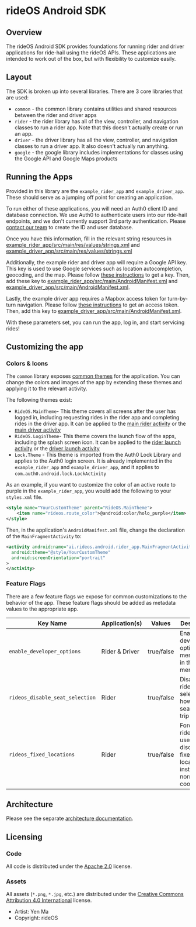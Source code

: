 
# rideOS Android SDK
## Overview
The rideOS Android SDK provides foundations for running rider and driver applications for ride-hail using the rideOS APIs. These applications are intended to work out of the box, but with flexibility to customize easily.

## Layout  
The SDK is broken up into several libraries. There are 3 core libraries that are used:  
- `common` - the common library contains utilities and shared resources between the rider and driver apps  
- `rider` - the rider library has all of the view, controller, and navigation classes to run a rider app. Note that this doesn't actually create or run an app.
- `driver` - the driver library has all the view, controller, and navigation classes to run a driver app. It also doesn't actually run anything.
- `google` - the google library includes implementations for classes using the Google API and Google Maps products  

## Running the Apps
Provided in this library are the `example_rider_app` and `example_driver_app`. These should serve as a jumping off point for creating an application.

To run either of these applications, you will need an Auth0 client ID and database connection. We use Auth0 to authenticate users into our ride-hail endpoints, and we don't currently support 3rd party authentication. Please [contact our team](mailto:support@rideos.ai) to create the ID and user database.

Once you have this information, fill in the relevant string resources in [example_rider_app/src/main/res/values/strings.xml](example_rider_app/src/main/res/values/strings.xml) and [example_driver_app/src/main/res/values/strings.xml](example_driver_app/src/main/res/values/strings.xml)

Additionally, the example rider and driver app will require a Google API key. This key is used to use Google services such as location autocompletion, geocoding, and the map. Please follow [these instructions](https://developers.google.com/maps/documentation/android-sdk/get-api-key) to get a key. Then, add these key to [example_rider_app/src/main/AndroidManifest.xml](example_rider_app/src/main/AndroidManifest.xml) and [example_driver_app/src/main/AndroidManifest.xml](example_driver_app/src/main/AndroidManifest.xml).

Lastly, the example driver app requires a Mapbox access token for turn-by-turn navigation. Please follow [these instructions](https://docs.mapbox.com/help/how-mapbox-works/access-tokens/#creating-and-managing-access-tokens) to get an access token. Then, add this key to [example_driver_app/src/main/AndroidManifest.xml](example_driver_app/src/main/AndroidManifest.xml). 

With these parameters set, you can run the app, log in, and start servicing rides!

## Customizing the app

### Colors & Icons

The `common` library exposes [common themes](common/src/main/res/values/styles.xml) for the application. You can change the colors and images of the app by extending these themes and applying it to the relevant activity.

The following themes exist:
- `RideOS.MainTheme`- This theme covers all screens after the user has logged in, including requesting rides in the rider app and completing rides in the driver app. It can be applied to the [main rider activity](rider_app/src/main/java/ai/rideos/android/rider_app/MainFragmentActivity.java) or the [main driver activity](driver_app/src/main/java/ai/rideos/android/driver_app/MainFragmentActivity.java)
- `RideOS.LoginTheme`- This theme covers the launch flow of the apps, including the splash screen icon. It can be applied to the [rider launch activity](rider_app/src/main/java/ai/rideos/android/rider_app/launch/LaunchActivity.java) or the [driver launch activity](driver_app/src/main/java/ai/rideos/android/driver_app/launch/LaunchActivity.java)
- `Lock.Theme` - This theme is imported from the Auth0 Lock Library and applies to the Auth0 login screen. It is already implemented in the `example_rider_app` and `example_driver_app`, and it applies to `com.auth0.android.lock.LockActivity`

As an example, if you want to customize the color of an active route to purple in the `example_rider_app`, you would add the following to your `styles.xml` file.

```xml
<style name="YourCustomTheme" parent="RideOS.MainTheme">  
    <item name="rideos.route_color">@android:color/holo_purple</item>  
</style>
```

Then, in the application's `AndroidManifest.xml` file, change the declaration of the `MainFragmentActivity` to:
```xml
<activity android:name="ai.rideos.android.rider_app.MainFragmentActivity"  
  android:theme="@style/YourCustomTheme"  
  android:screenOrientation="portrait"  
>  
</activity>
```

### Feature Flags
There are a few feature flags we expose for common customizations to the behavior of the app. These feature flags should be added as metadata values to the appropriate app.

| Key Name                      | Application(s) | Values     | Description                                                                               |
|-------------------------------|----------------|------------|-------------------------------------------------------------------------------------------|
| `enable_developer_options`      | Rider & Driver | true/false | Enables the developer options menu item in the side menu                                  |
| `rideos_disable_seat_selection` | Rider          | true/false | Disables the rider from selecting how many seats the trip requires                        |
| `rideos_fixed_locations`        | Rider          | true/false | Forces the rider app to use discrete, fixed stop locations instead of normal coordinates. |

## Architecture

Please see the separate [architecture documentation](docs/architecture.md).

## Licensing

### Code

All code is distributed under the [Apache 2.0](http://www.apache.org/licenses/LICENSE-2.0) license.

### Assets

All assets (`*.png`, `*.jpg`, etc.) are distributed under the [Creative Commons Attribution 4.0 International](http://creativecommons.org/licenses/by/4.0/) license.

* Artist: Yen Ma
* Copyright: rideOS

